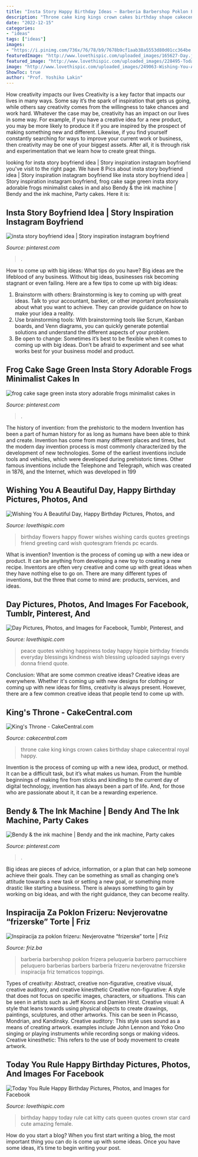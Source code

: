 ```yaml
---
title: "Insta Story Happy Birthday Ideas ~ Barberia Barbershop Poklon Frizera Peluqueria Barbero Parrucchiere Peluquero Barberias Barbers Barbería Frizeru Nevjerovatne Frizerske Inspiracija Friz Tematicos Toppings"
description: "Throne cake king kings crown cakes birthday shape cakecentral royal happy"
date: "2022-12-15"
categories:
- "ideas"
tags: ["ideas"]
images:
- "https://i.pinimg.com/736x/76/78/b9/7678b9cf1aab38a5553d80d01cc364be.jpg"
featuredImage: "http://www.lovethispic.com/uploaded_images/165627-Day.jpg?2"
featured_image: "http://www.lovethispic.com/uploaded_images/228495-Today-You-Rule-Happy-Birthday.jpg"
image: "http://www.lovethispic.com/uploaded_images/249063-Wishing-You-A-Beautiful-Day-Happy-Birthday.jpg"
ShowToc: true
author: "Prof. Yoshiko Lakin"
---
```



How creativity impacts our lives
Creativity is a key factor that impacts our lives in many ways. Some say it’s the spark of inspiration that gets us going, while others say creativity comes from the willingness to take chances and work hard. Whatever the case may be, creativity has an impact on our lives in some way. 
For example, if you have a creative idea for a new product, you may be more likely to produce it if you are inspired by the prospect of making something new and different. Likewise, if you find yourself constantly searching for ways to improve your current work or business, then creativity may be one of your biggest assets. After all, it is through risk and experimentation that we learn how to create great things.

	

		
looking for insta story boyfriend idea | Story inspiration instagram boyfriend you've visit to the right page. We have 8 Pics about insta story boyfriend idea | Story inspiration instagram boyfriend like insta story boyfriend idea | Story inspiration instagram boyfriend, frog cake sage green insta story adorable frogs minimalist cakes in and also Bendy &amp; the ink machine | Bendy and the ink machine, Party cakes. Here it is:
		
    
## Insta Story Boyfriend Idea | Story Inspiration Instagram Boyfriend

<img loading=lazy src="https://i.pinimg.com/736x/ab/45/9c/ab459cc58684b2839a966c5db0d60b72.jpg" onerror="this.onerror=null;this.src='https://tse3.mm.bing.net/th?id=OIP.U2NiUVHIfY-x4odsDNUMeQHaNL&amp;pid=15.1';" alt="insta story boyfriend idea | Story inspiration instagram boyfriend">

_Source: pinterest.com_

>. 

	

How to come up with big ideas: What tips do you have?
Big ideas are the lifeblood of any business. Without big ideas, businesses risk becoming stagnant or even failing. Here are a few tips to come up with big ideas: 
1. Brainstorm with others: Brainstorming is key to coming up with great ideas. Talk to your accountant, banker, or other important professionals about what you want to achieve. They can provide guidance on how to make your idea a reality. 
2. Use brainstorming tools: With brainstorming tools like Scrum, Kanban boards, and Venn diagrams, you can quickly generate potential solutions and understand the different aspects of your problem. 
3. Be open to change: Sometimes it’s best to be flexible when it comes to coming up with big ideas. Don’t be afraid to experiment and see what works best for your business model and product.

    
## Frog Cake Sage Green Insta Story Adorable Frogs Minimalist Cakes In

<img loading=lazy src="https://i.pinimg.com/736x/76/78/b9/7678b9cf1aab38a5553d80d01cc364be.jpg" onerror="this.onerror=null;this.src='https://tse2.mm.bing.net/th?id=OIP.i0crGxUpsy95n3G4ir3i-QHaND&amp;pid=15.1';" alt="frog cake sage green insta story adorable frogs minimalist cakes in">

_Source: pinterest.com_

>. 

	

The history of invention: from the prehistoric to the modern
Invention has been a part of human history for as long as humans have been able to think and create. Invention has come from many different places and times, but the modern day invention process is most commonly characterized by the development of new technologies. Some of the earliest inventions include tools and vehicles, which were developed during prehistoric times. Other famous inventions include the Telephone and Telegraph, which was created in 1876, and the Internet, which was developed in 199
    
## Wishing You A Beautiful Day, Happy Birthday Pictures, Photos, And

<img loading=lazy src="http://www.lovethispic.com/uploaded_images/249063-Wishing-You-A-Beautiful-Day-Happy-Birthday.jpg" onerror="this.onerror=null;this.src='https://tse4.mm.bing.net/th?id=OIP.63MmNZxjXWv3-O0YgRwN8AHaEt&amp;pid=15.1';" alt="Wishing You A Beautiful Day, Happy Birthday Pictures, Photos, and">

_Source: lovethispic.com_

>birthday flowers happy flower wishes wishing cards quotes greetings friend greeting card wish quotesgram friends pc ecards. 

	

What is invention?
Invention is the process of coming up with a new idea or product. It can be anything from developing a new toy to creating a new recipe. Inventors are often very creative and come up with great ideas when they have nothing else to go on. There are many different types of inventions, but the three that come to mind are: products, services, and ideas.

    
## Day Pictures, Photos, And Images For Facebook, Tumblr, Pinterest, And

<img loading=lazy src="http://www.lovethispic.com/uploaded_images/165627-Day.jpg?2" onerror="this.onerror=null;this.src='https://tse3.mm.bing.net/th?id=OIP.dCW1bJl20zxkDD7vzkgPHgHaK4&amp;pid=15.1';" alt="Day Pictures, Photos, and Images for Facebook, Tumblr, Pinterest, and">

_Source: lovethispic.com_

>peace quotes wishing happiness today happy hippie birthday friends everyday blessings kindness wish blessing uploaded sayings every donna friend quote. 

	

Conclusion: What are some common creative ideas?
Creative ideas are everywhere. Whether it's coming up with new designs for clothing or coming up with new ideas for films, creativity is always present. However, there are a few common creative ideas that people tend to come up with.

    
## King&#039;s Throne - CakeCentral.com

<img loading=lazy src="http://cdn001.cakecentral.com/gallery/2015/03/900_895542hRAE_kings-throne.jpg" onerror="this.onerror=null;this.src='https://tse3.mm.bing.net/th?id=OIP.IQ8d4wCEN4WAKK3sVEeVRQHaKO&amp;pid=15.1';" alt="King&#039;s Throne - CakeCentral.com">

_Source: cakecentral.com_

>throne cake king kings crown cakes birthday shape cakecentral royal happy. 

	

Invention is the process of coming up with a new idea, product, or method. It can be a difficult task, but it’s what makes us human. From the humble beginnings of making fire from sticks and kindling to the current day of digital technology, invention has always been a part of life. And, for those who are passionate about it, it can be a rewarding experience.

    
## Bendy &amp; The Ink Machine | Bendy And The Ink Machine, Party Cakes

<img loading=lazy src="https://i.pinimg.com/736x/12/72/9e/12729e925523d3321c05084554fc2383.jpg" onerror="this.onerror=null;this.src='https://tse1.mm.bing.net/th?id=OIP.jTBdqODHSeDObdppLow9TgHaJ3&amp;pid=15.1';" alt="Bendy &amp; the ink machine | Bendy and the ink machine, Party cakes">

_Source: pinterest.com_

>. 

	

Big ideas are pieces of advice, information, or a plan that can help someone achieve their goals. They can be something as small as changing one’s attitude towards a new task or setting a new goal, or something more drastic like starting a business. There is always something to gain by working on big ideas, and with the right guidance, they can become reality.

    
## Inspiracija Za Poklon Frizeru: Nevjerovatne “frizerske” Torte | Friz

<img loading=lazy src="http://friz.ba/wp-content/uploads/2017/03/torta-za-frizera-8.jpg" onerror="this.onerror=null;this.src='https://tse4.mm.bing.net/th?id=OIP.zV76ZY-Fff2rjxutMugkIAAAAA&amp;pid=15.1';" alt="Inspiracija za poklon frizeru: Nevjerovatne “frizerske” torte | Friz">

_Source: friz.ba_

>barberia barbershop poklon frizera peluqueria barbero parrucchiere peluquero barberias barbers barbería frizeru nevjerovatne frizerske inspiracija friz tematicos toppings. 

	

Types of creativity: Abstract, creative non-figurative, creative visual, creative auditory, and creative kinesthetic
Creative non-figurative: A style that does not focus on specific images, characters, or situations. This can be seen in artists such as Jeff Koons and Damien Hirst. Creative visual: A style that leans towards using physical objects to create drawings, paintings, sculptures, and other artworks. This can be seen in Picasso, Mondrian, and Kandinsky. Creative auditory: This style uses sound as a means of creating artwork. examples include John Lennon and Yoko Ono singing or playing instruments while recording songs or making videos. Creative kinesthetic: This refers to the use of body movement to create artwork.

    
## Today You Rule Happy Birthday Pictures, Photos, And Images For Facebook

<img loading=lazy src="http://www.lovethispic.com/uploaded_images/228495-Today-You-Rule-Happy-Birthday.jpg" onerror="this.onerror=null;this.src='https://tse4.mm.bing.net/th?id=OIP.7QLCdkkrQbCZ86UP_eue8wHaKo&amp;pid=15.1';" alt="Today You Rule Happy Birthday Pictures, Photos, and Images for Facebook">

_Source: lovethispic.com_

>birthday happy today rule cat kitty cats queen quotes crown star card cute amazing female. 

	

How do you start a blog?
When you first start writing a blog, the most important thing you can do is come up with some ideas. Once you have some ideas, it’s time to begin writing your post.

